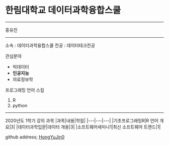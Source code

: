 # 한림대학교 데이터과학융합스쿨
---

홍유진

---

소속 : 데이터과학융합스쿨
전공 : 데이터테크전공

관심분야
* 빅데이터
* **인공지능**
* 의료정보학

프로그래밍 언어 스킬
1. R
2. python

---------------

2020년도 1학기 강의 과목
|과목|내용|학점|
|---|---|---|
|기초프로그래밍R|R 언어 개요|3|
|데이터과학입문|데이터 개용|3|
|소프트웨어세미나1|최신 소프트웨어 트랜드|1|


github address; [HongYuJin0][github]

[github]:http://github.com/HongYUjin0
